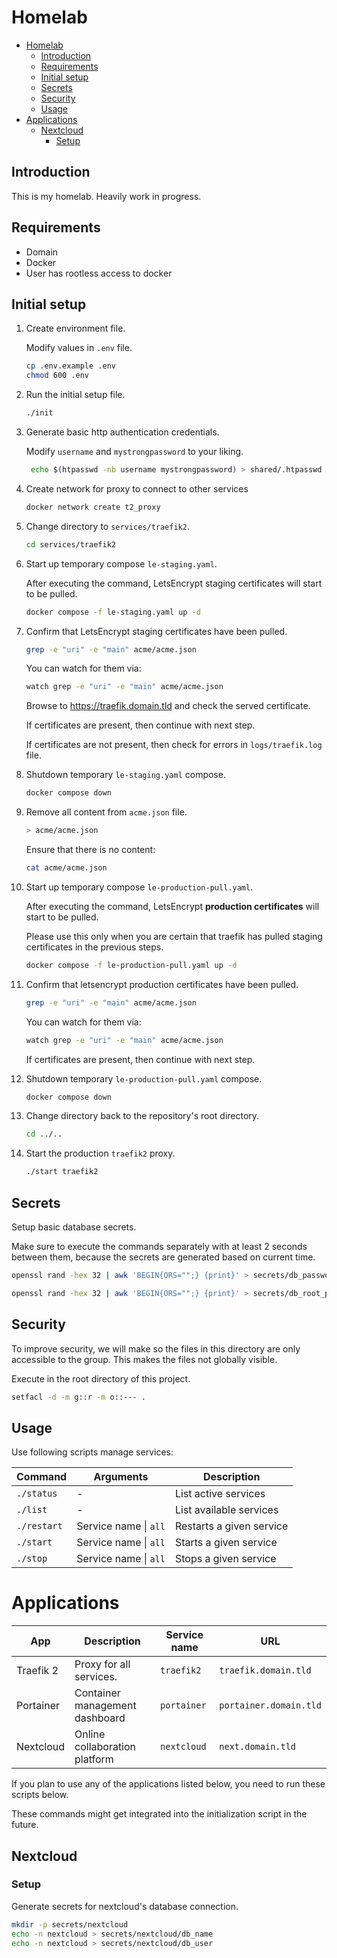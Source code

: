 # Homelab

- [Homelab](#homelab)
  - [Introduction](#introduction)
  - [Requirements](#requirements)
  - [Initial setup](#initial-setup)
  - [Secrets](#secrets)
  - [Security](#security)
  - [Usage](#usage)
- [Applications](#applications)
  - [Nextcloud](#nextcloud)
    - [Setup](#setup)

## Introduction

This is my homelab. Heavily work in progress.

## Requirements

- Domain
- Docker
- User has rootless access to docker

## Initial setup

1. Create environment file.

   Modify values in `.env` file.

   ```bash
   cp .env.example .env
   chmod 600 .env
   ```

1. Run the initial setup file.

   ```bash
   ./init
   ```

1. Generate basic http authentication credentials.

   Modify `username` and `mystrongpassword` to your liking.

   ```bash
    echo $(htpasswd -nb username mystrongpassword) > shared/.htpasswd
   ```

1. Create network for proxy to connect to other services

   ```bash
   docker network create t2_proxy
   ```

1. Change directory to `services/traefik2`.

   ```bash
   cd services/traefik2
   ```

1. Start up temporary compose `le-staging.yaml`.

   After executing the command, LetsEncrypt staging certificates will start to be pulled.

   ```bash
   docker compose -f le-staging.yaml up -d
   ```

1. Confirm that LetsEncrypt staging certificates have been pulled.

   ```bash
   grep -e "uri" -e "main" acme/acme.json
   ```

   You can watch for them via:

   ```bash
   watch grep -e "uri" -e "main" acme/acme.json
   ```

   Browse to https://traefik.domain.tld and check the served certificate.

   If certificates are present, then continue with next step.

   If certificates are not present, then check for errors in `logs/traefik.log` file.

1. Shutdown temporary `le-staging.yaml` compose.

   ```bash
   docker compose down
   ```

1. Remove all content from `acme.json` file.

   ```bash
   > acme/acme.json
   ```

   Ensure that there is no content:

   ```bash
   cat acme/acme.json
   ```

1. Start up temporary compose `le-production-pull.yaml`.

   After executing the command, LetsEncrypt **production certificates** will start to be pulled.

   Please use this only when you are certain that traefik has pulled staging certificates in the previous steps.

   ```bash
   docker compose -f le-production-pull.yaml up -d
   ```

1. Confirm that letsencrypt production certificates have been pulled.

   ```bash
   grep -e "uri" -e "main" acme/acme.json
   ```

   You can watch for them via:

   ```bash
   watch grep -e "uri" -e "main" acme/acme.json
   ```

   If certificates are present, then continue with next step.

1. Shutdown temporary `le-production-pull.yaml` compose.

   ```bash
   docker compose down
   ```

1. Change directory back to the repository's root directory.

   ```bash
   cd ../..
   ```

1. Start the production `traefik2` proxy.

   ```bash
   ./start traefik2
   ```

## Secrets

Setup basic database secrets.

Make sure to execute the commands separately with at least 2 seconds between them, because the secrets are generated based on current time.

```bash
openssl rand -hex 32 | awk 'BEGIN{ORS="";} {print}' > secrets/db_password
```

```bash
openssl rand -hex 32 | awk 'BEGIN{ORS="";} {print}' > secrets/db_root_password
```

## Security

To improve security, we will make so the files in this directory are only accessible to the group. This makes the files not globally visible.

Execute in the root directory of this project.

```bash
setfacl -d -m g::r -m o::--- .
```

## Usage

Use following scripts manage services:

| Command     | Arguments             | Description              |
| ----------- | --------------------- | ------------------------ |
| `./status`  | -                     | List active services     |
| `./list`    | -                     | List available services  |
| `./restart` | Service name \| `all` | Restarts a given service |
| `./start`   | Service name \| `all` | Starts a given service   |
| `./stop`    | Service name \| `all` | Stops a given service    |

# Applications

| App       | Description                    | Service name | URL                    |
| --------- | ------------------------------ | ------------ | ---------------------- |
| Traefik 2 | Proxy for all services.        | `traefik2`   | `traefik.domain.tld`   |
| Portainer | Container management dashboard | `portainer`  | `portainer.domain.tld` |
| Nextcloud | Online collaboration platform  | `nextcloud`  | `next.domain.tld`      |


If you plan to use any of the applications listed below, you need to run these scripts below.

These commands might get integrated into the initialization script in the future.

## Nextcloud

### Setup

Generate secrets for nextcloud's database connection.

```bash
mkdir -p secrets/nextcloud
echo -n nextcloud > secrets/nextcloud/db_name
echo -n nextcloud > secrets/nextcloud/db_user
```
